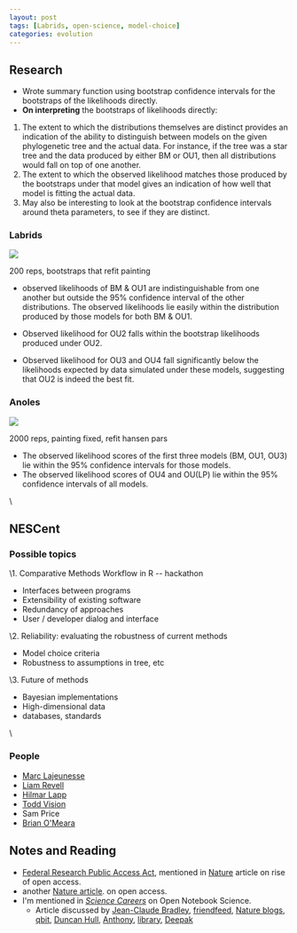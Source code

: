 ```yaml
---
layout: post
tags: [Labrids, open-science, model-choice]
categories: evolution
---
```






 





Research
--------

-   Wrote summary function using bootstrap confidence intervals for the
    bootstraps of the likelihoods directly.
-   **On interpreting** the bootstraps of likelihoods directly:

1.  The extent to which the distributions themselves are distinct
    provides an indication of the ability to distinguish between models
    on the given phylogenetic tree and the actual data. For instance, if
    the tree was a star tree and the data produced by either BM or OU1,
    then all distributions would fall on top of one another.
2.  The extent to which the observed likelihood matches those produced
    by the bootstraps under that model gives an indication of how well
    that model is fitting the actual data.
3.  May also be interesting to look at the bootstrap confidence
    intervals around theta parameters, to see if they are distinct.

### Labrids

![](http://openwetware.org/images/thumb/1/18/Labrids.png/200px-Labrids.png)


200 reps, bootstraps that refit painting

-   observed likelihoods of BM & OU1 are indistinguishable from one
    another but outside the 95% confidence interval of the other
    distributions. The observed likelihoods lie easily within the
    distribution produced by those models for both BM & OU1.

-   Observed likelihood for OU2 falls within the bootstrap likelihoods
    produced under OU2.

-   Observed likelihood for OU3 and OU4 fall significantly below the
    likelihoods expected by data simulated under these models,
    suggesting that OU2 is indeed the best fit.

### Anoles

![](http://openwetware.org/images/thumb/2/20/Anoles.png/200px-Anoles.png)


2000 reps, painting fixed, refit hansen pars

-   The observed likelihood scores of the first three models (BM, OU1,
    OU3) lie within the 95% confidence intervals for those models.
-   The observed likelihood scores of OU4 and OU(LP) lie within the 95%
    confidence intervals of all models.

\

NESCent
-------

### Possible topics

\1. Comparative Methods Workflow in R -- hackathon

-   Interfaces between programs
-   Extensibility of existing software
-   Redundancy of approaches
-   User / developer dialog and interface

\2. Reliability: evaluating the robustness of current methods

-   Model choice criteria
-   Robustness to assumptions in tree, etc

\3. Future of methods

-   Bayesian implementations
-   High-dimensional data
-   databases, standards

\

### People

-   [Marc
    Lajeunesse](http://www.nescent.org/science/awards_summary.php?id=66 "http://www.nescent.org/science/awards_summary.php?id=66")
-   [Liam
    Revell](http://www.nescent.org/science/awards_summary.php?id=184 "http://www.nescent.org/science/awards_summary.php?id=184")
-   [Hilmar
    Lapp](http://www.linkedin.com/in/hlapp "http://www.linkedin.com/in/hlapp")
-   [Todd
    Vision](http://visionlab.bio.unc.edu/ "http://visionlab.bio.unc.edu/")
-   Sam Price
-   [Brian
    O'Meara](http://www.brianomeara.info/ "http://www.brianomeara.info/")

Notes and Reading
-----------------

-   [Federal Research Public Access
    Act](http://www.arl.org/sparc/advocacy/frpaa/index.shtml "http://www.arl.org/sparc/advocacy/frpaa/index.shtml"),
    mentioned in
    [Nature](http://www.nature.com/news/2010/100407/full/464822a.html "http://www.nature.com/news/2010/100407/full/464822a.html")
    article on rise of open access.
-   another [Nature
    article](http://www.nature.com/nature/journal/v464/n7290/full/464813a.html "http://www.nature.com/nature/journal/v464/n7290/full/464813a.html").
    on open access.
-   I'm mentioned in [*Science
    Careers*](http://sciencecareers.sciencemag.org/career_magazine/previous_issues/articles/2010_04_09/caredit.a1000036 "http://sciencecareers.sciencemag.org/career_magazine/previous_issues/articles/2010_04_09/caredit.a1000036")
    on Open Notebook Science.
    -   Article discussed by [Jean-Claude
        Bradley](http://usefulchem.blogspot.com/2010/04/scientists-embrace-openness-article-in.html "http://usefulchem.blogspot.com/2010/04/scientists-embrace-openness-article-in.html"),
        [friendfeed](http://bit.ly/aV94bp "http://bit.ly/aV94bp"),
        [Nature
        blogs](http://blogs.nature.com/stories/2590 "http://blogs.nature.com/stories/2590"),
        [qbit](http://timestopsnow.blogspot.com/2010/04/science-moves-toward-becoming-more-open.html "http://timestopsnow.blogspot.com/2010/04/science-moves-toward-becoming-more-open.html"),
        [Duncan
        Hull](http://duncan.hull.name/2010/04/08/ons/ "http://duncan.hull.name/2010/04/08/ons/"),
        [Anthony](http://gradness.blogspot.com/2010/04/kochlab-and-other-labs-in-news.html "http://gradness.blogspot.com/2010/04/kochlab-and-other-labs-in-news.html"),
        [library](https://www.lib.uwo.ca/blogs/digitalscholarly/2010/04/openness-in-sci.html "https://www.lib.uwo.ca/blogs/digitalscholarly/2010/04/openness-in-sci.html"),
        [Deepak](http://mndoci.com/2010/04/09/the-open-guys-hit-the-big-time/ "http://mndoci.com/2010/04/09/the-open-guys-hit-the-big-time/")


